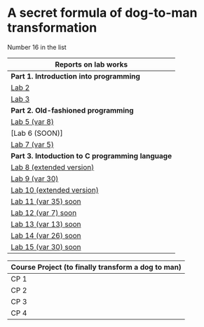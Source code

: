 # A secret formula of dog-to-man transformation 

Number 16 in the list

| **Reports on lab works** | 
| ------ |
| **Part 1. Introduction into programming** | 
| [Lab 2](https://github.com/box1t/1st_course_MAI/tree/main/lab2) |
| [Lab 3](https://github.com/box1t/1st_course_MAI/main/lab3) |
| **Part 2. Old-fashioned programming** |
| [Lab 5 (var 8)](https://github.com/box1t/1st_course_MAI/blob/main/lab5/lab5.pdf) | 
| [Lab 6 (SOON)] | 
| [Lab 7 (var 5)](https://github.com/box1t/1st_course_MAI/blob/main/lab7/lab7.pdf) | 
| **Part 3. Intoduction to C programming language** |
| [Lab 8 (extended version)](https://github.com/box1t/1st_course_MAI/blob/main/lab8/lab8.pdf) |
| [Lab 9 (var 30)](https://github.com/box1t/1st_course_MAI/blob/main/lab9/lab9.pdf) |
| [Lab 10 (extended version)](https://github.com/box1t/1st_course_MAI/blob/main/lab10/lab10.pdf) |
| [Lab 11 (var 35) soon](https://github.com/box1t/1st_course_MAI/) |
| [Lab 12 (var 7) soon](https://github.com/box1t/1st_course_MAI/) |
| [Lab 13 (var 13) soon](https://github.com/box1t/1st_course_MAI/) |
| [Lab 14 (var 26) soon](https://github.com/box1t/1st_course_MAI/) |
| [Lab 15 (var 30) soon](https://github.com/box1t/1st_course_MAI/) |

| **Course Project (to finally transform a dog to man)** |
| ------ |
| CP 1 |
| CP 2 |
| CP 3 |
| CP 4 |
